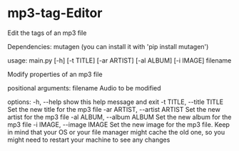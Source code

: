 # mp3-tag-Editor
Edit the tags of an mp3 file

Dependencies:
  mutagen (you can install it with 'pip install mutagen')

usage: main.py [-h] [-t TITLE] [-ar ARTIST] [-al ALBUM] [-i IMAGE] filename

Modify properties of an mp3 file

positional arguments:
  filename              Audio to be modified

options:
  -h, --help            show this help message and exit
  -t TITLE, --title TITLE
                        Set the new title for the mp3 file
  -ar ARTIST, --artist ARTIST
                        Set the new artist for the mp3 file
  -al ALBUM, --album ALBUM
                        Set the new album for the mp3 file
  -i IMAGE, --image IMAGE
                        Set the new image for the mp3 file. Keep in mind that your OS or your file manager might cache the old one, so you might need
                        to restart your machine to see any changes
